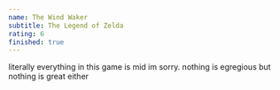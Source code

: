 ```yaml
---
name: The Wind Waker
subtitle: The Legend of Zelda
rating: 6
finished: true
---
```


literally everything in this game is mid im sorry. nothing is egregious but nothing is great either
